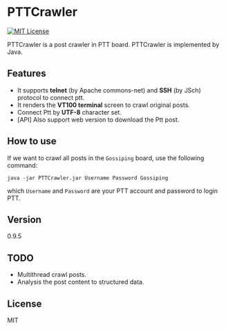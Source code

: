 PTTCrawler
==========
[![MIT License][license-image]][license-url]

PTTCrawler is a post crawler in PTT board. PTTCrawler is implemented by Java.  

Features
----
* It supports **telnet** (by Apache commons-net) and **SSH** (by JSch) protocol to connect ptt.  
* It renders the **VT100 terminal** screen to crawl original posts.  
* Connect Ptt by **UTF-8** character set.
* [API] Also support web version to download the Ptt post.

How to use
----
If we want to crawl all posts in the `Gossiping` board, use the following command:

    java -jar PTTCrawler.jar Username Password Gossiping

which `Username` and `Password` are your PTT account and password to login PTT.

Version
----

0.9.5

TODO
----
* Multithread crawl posts.
* Analysis the post content to structured data.

License
----

MIT

[license-image]: http://img.shields.io/badge/license-MIT-blue.svg?style=flat
[license-url]: LICENSE
